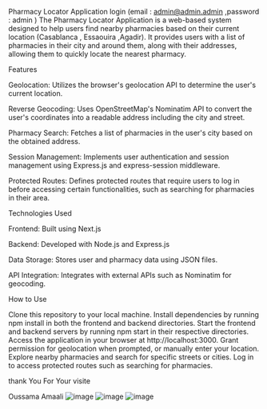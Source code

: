 Pharmacy Locator Application
login (email : admin@admin.admin ,password : admin )
The Pharmacy Locator Application is a web-based system designed to help users find nearby pharmacies based on their current location (Casablanca , Essaouira ,Agadir). It provides users with a list of pharmacies in their city and around them, along with their addresses, allowing them to quickly locate the nearest pharmacy.


Features

Geolocation: Utilizes the browser's geolocation API to determine the user's current location.

Reverse Geocoding: Uses OpenStreetMap's Nominatim API to convert the user's coordinates into a readable address including the city and 
street.

Pharmacy Search: Fetches a list of pharmacies in the user's city based on the obtained address.

Session Management: Implements user authentication and session management using Express.js and express-session middleware.

Protected Routes: Defines protected routes that require users to log in before accessing certain functionalities, such as searching for pharmacies in their area.

Technologies Used

Frontend: Built using Next.js

Backend: Developed with Node.js and Express.js 

Data Storage: Stores user and pharmacy data using JSON files.

API Integration: Integrates with external APIs such as Nominatim for geocoding.

How to Use

Clone this repository to your local machine.
Install dependencies by running npm install in both the frontend and backend directories.
Start the frontend and backend servers by running npm start in their respective directories.
Access the application in your browser at http://localhost:3000.
Grant permission for geolocation when prompted, or manually enter your location.
Explore nearby pharmacies and search for specific streets or cities.
Log in to access protected routes such as searching for pharmacies.

thank You For Your visite

Oussama Amaali
![image](https://github.com/amaalioussama/geophar/assets/124906577/dae922b4-15d8-4553-86b6-6eb2cbd5ab8c)
![image](https://github.com/amaalioussama/geophar/assets/124906577/93cb5f30-0ba3-4ac5-b54b-e2dd377265f4)
![image](https://github.com/amaalioussama/geophar/assets/124906577/b77d4a2d-9ec4-4be3-af00-6440b5d7720a)




